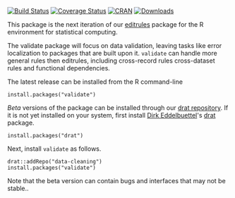 [![Build Status](https://travis-ci.org/data-cleaning/validate.svg?branch=master)](https://travis-ci.org/data-cleaning/validate)
[![Coverage Status](https://coveralls.io/repos/data-cleaning/validate/badge.svg?branch=master&service=github)](https://coveralls.io/github/data-cleaning/validate?branch=master)
[![CRAN](http://www.r-pkg.org/badges/version/validate)](http://cran.r-project.org/package=validate/)
[![Downloads](http://cranlogs.r-pkg.org/badges/validate)](http://www.r-pkg.org/pkg/validate) 

This package is the next iteration of our [editrules](https://cran.r-project.org/web/packages/editrules/index.html) package for the R environment for statistical computing.

The validate package will focus on data validation, leaving tasks like error localization to packages that are built upon it. `validate` can handle more general rules then editrules, including cross-record rules cross-dataset rules and functional dependencies. 

The latest release can be installed from the R command-line
```
install.packages("validate")
```

_Beta_ versions of the package can be installed through our [drat repository](https://github.com/data-cleaning/drat). If it is not yet installed on your system, first install [Dirk Eddelbuettel](http://dirk.eddelbuettel.com/)'s [drat](http://www.r-pkg.org/pkg/drat) package.
```
install.packages("drat")
```
Next, install `validate` as follows.
```
drat::addRepo("data-cleaning")
install.packages("validate")
```
Note that the beta version can contain bugs and interfaces that may not be stable..
